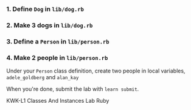 ### 1. Define `Dog` in `lib/dog.rb`

### 2. Make 3 dogs in `lib/dog.rb`

### 3. Define a `Person` in `lib/person.rb`

### 4. Make 2 people in `lib/person.rb`

Under your `Person` class definition, create two people in local variables, `adele_goldberg` and `alan_kay`

When you're done, submit the lab with `learn submit`.

<p data-visibility='hidden'>KWK-L1 Classes And Instances Lab Ruby</p>
